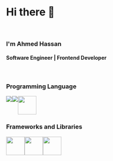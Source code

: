 <h1>Hi there 👋</h1>
<br/>
<h3>I'm Ahmed Hassan</h3>
<h4>Software Engineer | Frontend Developer</h4>
<br/>
<div>
  <h3>Programming Language</h3>
<div style="display:flex">
  <img src="https://camo.githubusercontent.com/77a94341662845d3740986b84d8219c0fd4a0a9e4af8e5411c24cec0faee2129/68747470733a2f2f696d672e736869656c64732e696f2f62616467652f4a6176615363726970742d3332333333303f7374796c653d666f722d7468652d6261646765266c6f676f3d6a617661736372697074266c6f676f436f6c6f723d463744463145"/>
<img src="https://camo.githubusercontent.com/285ab4821a49901296f0a200dd024547f2a12657673caf8e1b5524041cb1dd0e/68747470733a2f2f696d672e736869656c64732e696f2f62616467652f547970655363726970742d3331373843363f7374796c653d666f722d7468652d6261646765266c6f676f3d74797065736372697074266c6f676f436f6c6f723d7768697465"/>

<img style="width:50px" src="https://res.cloudinary.com/practicaldev/image/fetch/s--2XdEnCAM--/c_imagga_scale,f_auto,fl_progressive,h_900,q_auto,w_1600/https://raw.githubusercontent.com/sandeepkumar17/td-dev.to/di-collection-posts/assets/blog-cover/c-sharp.png"/>
</div>

</div>

<div>
  <h3>Frameworks and Libraries</h3>
<div style="display:flex">
  <img style="width:50px" src="https://miro.medium.com/v2/resize:fit:1200/1*y6C4nSvy2Woe0m7bWEn4BA.png"/>
  <img style="width:50px" src="https://upload.wikimedia.org/wikipedia/commons/thumb/c/cf/Angular_full_color_logo.svg/512px-Angular_full_color_logo.svg.png"/>
  <img style="width:50px" src="https://www.rapidbrains.com/assets/img/services/rapidbrains-ASP.NET.webp"/>

</div>
